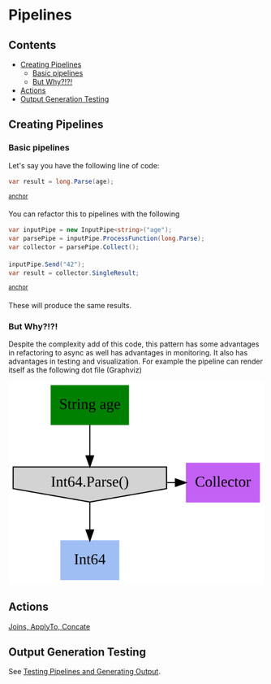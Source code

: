 # Pipelines

<!-- toc -->
## Contents

  * [Creating Pipelines](#creating-pipelines)
    * [Basic pipelines](#basic-pipelines)
    * [But Why?!?!](#but-why)
  * [Actions](#actions)
  * [Output Generation Testing](#output-generation-testing)<!-- endToc -->

## Creating Pipelines

### Basic pipelines

Let's say you have the following line of code:

<!-- snippet: basic_code_line -->
<a id='snippet-basic_code_line'></a>
```cs
var result = long.Parse(age);
```
<sup><a href='#snippet-basic_code_line' title='Start of snippet'>anchor</a></sup>
<!-- endSnippet -->

You can refactor this to pipelines with the following

<!-- snippet: basic_pipeline -->
<a id='snippet-basic_pipeline'></a>
```cs
var inputPipe = new InputPipe<string>("age");
var parsePipe = inputPipe.ProcessFunction(long.Parse);
var collector = parsePipe.Collect();

inputPipe.Send("42");
var result = collector.SingleResult;
```
<sup><a href='#snippet-basic_pipeline' title='Start of snippet'>anchor</a></sup>
<!-- endSnippet -->

These will produce the same results.

### But Why?!?!

Despite the complexity add of this code, this pattern has some advantages in refactoring to async 
as well has advantages in monitoring. It also has advantages in testing and visualization.
For example the pipeline can render itself as the following dot file (Graphviz)

![GraphViz of Pipeline](/Refactoring.Pipelines.Test/_approvals/PipelineTests.BasicPipelineTest.approved.svg)

## Actions

[Joins, ApplyTo, Concate](/docs/PipelineActions.md)

## Output Generation Testing

See [Testing Pipelines and Generating Output](/docs/TestingPipelines.md).
